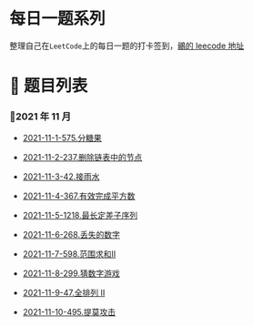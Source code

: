 # 每日一题系列

整理自己在`LeetCode`上的每日一题的打卡签到，[鶸的 leecode 地址](https://leetcode-cn.com/u/xian-yu-ben-yu-k/)

# 🔖 题目列表

### 🚩2021 年 11 月

- [2021-11-1-575.分糖果](https://github.com/fafa123hua/leetcode/blob/master/%E5%88%97%E8%A1%A8/2021-11-1-575/%E5%88%86%E7%B3%96%E6%9E%9C.md)
- [2021-11-2-237.删除链表中的节点](https://github.com/fafa123hua/leetcode/blob/master/%E5%88%97%E8%A1%A8/2021-11-2-237/%E5%88%A0%E9%99%A4%E9%93%BE%E8%A1%A8%E4%B8%AD%E7%9A%84%E8%8A%82%E7%82%B9.md)

- [2021-11-3-42.接雨水](https://github.com/fafa123hua/leetcode/blob/master/%E5%88%97%E8%A1%A8/2021-11-3-42/%E6%8E%A5%E9%9B%A8%E6%B0%B4.md)

- [2021-11-4-367.有效完成平方数](https://github.com/fafa123hua/leetcode/blob/master/%E5%88%97%E8%A1%A8/2021-11-4-367/%E6%9C%89%E6%95%88%E7%9A%84%E5%AE%8C%E5%85%A8%E5%B9%B3%E6%96%B9%E6%95%B0.md)

- [2021-11-5-1218.最长定差子序列](https://github.com/fafa123hua/leetcode/blob/master/%E5%88%97%E8%A1%A8/2021-11-5-1218/%E6%9C%80%E9%95%BF%E5%AE%9A%E5%B7%AE%E5%AD%90%E5%BA%8F%E5%88%97.md)

- [2021-11-6-268.丢失的数字](https://github.com/fafa123hua/leetcode/blob/master/%E5%88%97%E8%A1%A8/2021-11-6-268/%E4%B8%A2%E5%A4%B1%E7%9A%84%E6%95%B0%E5%AD%97.md)

- [2021-11-7-598.范围求和II](https://github.com/fafa123hua/leetcode/blob/master/%E5%88%97%E8%A1%A8/2021-11-7-598/%E8%8C%83%E5%9B%B4%E6%B1%82%E5%92%8C.md)

- [2021-11-8-299.猜数字游戏](https://github.com/fafa123hua/leetcode/blob/master/%E5%88%97%E8%A1%A8/2021-11-8-299/%E7%8C%9C%E6%95%B0%E5%AD%97%E6%B8%B8%E6%88%8F.md)

- [2021-11-9-47.全排列 II]()
- [2021-11-10-495.提莫攻击](https://github.com/fafa123hua/leetcode/blob/master/%E5%88%97%E8%A1%A8/2021-11-10-495/%E6%8F%90%E8%8E%AB%E6%94%BB%E5%87%BB.md)